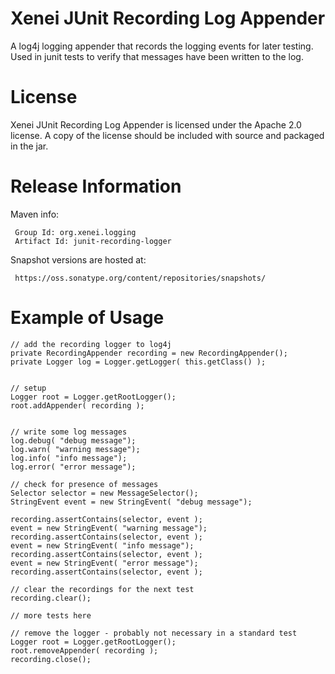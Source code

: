 # Xenei JUnit Recording Log Appender
A log4j logging appender that records the logging events for later testing. 
Used in junit tests to verify that messages have been written to the log.

# License
Xenei JUnit Recording Log Appender is licensed under the Apache 2.0 license. 
A copy of the license should be included with source and packaged in the jar.

# Release Information

Maven info:

     Group Id: org.xenei.logging 
     Artifact Id: junit-recording-logger 
     

Snapshot versions are hosted at:

     https://oss.sonatype.org/content/repositories/snapshots/


# Example of Usage
    // add the recording logger to log4j
    private RecordingAppender recording = new RecordingAppender();
    private Logger log = Logger.getLogger( this.getClass() );
    
   
    // setup
    Logger root = Logger.getRootLogger();
    root.addAppender( recording );
   
   
    // write some log messages
    log.debug( "debug message");
    log.warn( "warning message");
    log.info( "info message");
    log.error( "error message");
    
    // check for presence of messages
    Selector selector = new MessageSelector();
    StringEvent event = new StringEvent( "debug message");
    
    recording.assertContains(selector, event );
    event = new StringEvent( "warning message");
    recording.assertContains(selector, event );
    event = new StringEvent( "info message");
    recording.assertContains(selector, event );
    event = new StringEvent( "error message");
    recording.assertContains(selector, event );
    
    // clear the recordings for the next test
    recording.clear();
   
    // more tests here
   
    // remove the logger - probably not necessary in a standard test
    Logger root = Logger.getRootLogger();
    root.removeAppender( recording );
    recording.close();
   
